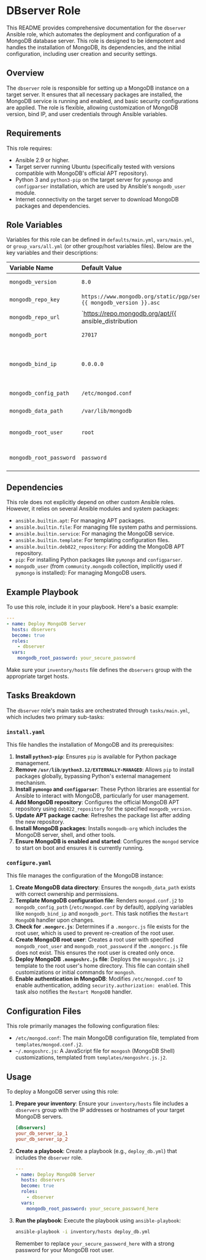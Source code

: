 # DBserver Role

This README provides comprehensive documentation for the `dbserver` Ansible role, which automates the deployment and configuration of a MongoDB database server. This role is designed to be idempotent and handles the installation of MongoDB, its dependencies, and the initial configuration, including user creation and security settings.


## Overview

The `dbserver` role is responsible for setting up a MongoDB instance on a target server. It ensures that all necessary packages are installed, the MongoDB service is running and enabled, and basic security configurations are applied. The role is flexible, allowing customization of MongoDB version, bind IP, and user credentials through Ansible variables.

## Requirements

This role requires:

- Ansible 2.9 or higher.
- Target server running Ubuntu (specifically tested with versions compatible with MongoDB's official APT repository).
- Python 3 and `python3-pip` on the target server for `pymongo` and `configparser` installation, which are used by Ansible's `mongodb_user` module.
- Internet connectivity on the target server to download MongoDB packages and dependencies.

## Role Variables

Variables for this role can be defined in `defaults/main.yml`, `vars/main.yml`, or `group_vars/all.yml` (or other group/host variables files). Below are the key variables and their descriptions:

| Variable Name           | Default Value         | Description                                                                 |
| :---------------------- | :-------------------- | :-------------------------------------------------------------------------- |
| `mongodb_version`       | `8.0`                 | The version of MongoDB to install.                                          |
| `mongodb_repo_key`      | `https://www.mongodb.org/static/pgp/server-{{ mongodb_version }}.asc` | URL for the MongoDB APT repository GPG key.                                 |
| `mongodb_repo_url`      | `https://repo.mongodb.org/apt/{{ ansible_distribution | lower }}/{{ ansible_distribution_release | lower }}/mongodb-org/{{ mongodb_version }}` | URL for the MongoDB APT repository.                 |
| `mongodb_port`          | `27017`               | The port on which MongoDB will listen.                                      |
| `mongodb_bind_ip`       | `0.0.0.0`             | The IP address(es) MongoDB will bind to. `0.0.0.0` binds to all available network interfaces. |
| `mongodb_config_path`   | `/etc/mongod.conf`    | The path to the MongoDB configuration file.                                 |
| `mongodb_data_path`     | `/var/lib/mongodb`    | The path to the MongoDB data directory.                                     |
| `mongodb_root_user`     | `root`                | The username for the MongoDB root user to be created.                       |
| `mongodb_root_password` | `password`            | The password for the MongoDB root user. **Change this in production!**      |

## Dependencies

This role does not explicitly depend on other custom Ansible roles. However, it relies on several Ansible modules and system packages:

- `ansible.builtin.apt`: For managing APT packages.
- `ansible.builtin.file`: For managing file system paths and permissions.
- `ansible.builtin.service`: For managing the MongoDB service.
- `ansible.builtin.template`: For templating configuration files.
- `ansible.builtin.deb822_repository`: For adding the MongoDB APT repository.
- `pip`: For installing Python packages like `pymongo` and `configparser`.
- `mongodb_user` (from `community.mongodb` collection, implicitly used if `pymongo` is installed): For managing MongoDB users.

## Example Playbook

To use this role, include it in your playbook. Here's a basic example:

```yaml
---
- name: Deploy MongoDB Server
  hosts: dbservers
  become: true
  roles:
    - dbserver
  vars:
    mongodb_root_password: your_secure_password
```

Make sure your `inventory/hosts` file defines the `dbservers` group with the appropriate target hosts.

## Tasks Breakdown

The `dbserver` role's main tasks are orchestrated through `tasks/main.yml`, which includes two primary sub-tasks:

### `install.yaml`

This file handles the installation of MongoDB and its prerequisites:

1.  **Install `python3-pip`**: Ensures `pip` is available for Python package management.
2.  **Remove `/usr/lib/python3.12/EXTERNALLY-MANAGED`**: Allows `pip` to install packages globally, bypassing Python's external management mechanism.
3.  **Install `pymongo` and `configparser`**: These Python libraries are essential for Ansible to interact with MongoDB, particularly for user management.
4.  **Add MongoDB repository**: Configures the official MongoDB APT repository using `deb822_repository` for the specified `mongodb_version`.
5.  **Update APT package cache**: Refreshes the package list after adding the new repository.
6.  **Install MongoDB packages**: Installs `mongodb-org` which includes the MongoDB server, shell, and other tools.
7.  **Ensure MongoDB is enabled and started**: Configures the `mongod` service to start on boot and ensures it is currently running.

### `configure.yaml`

This file manages the configuration of the MongoDB instance:

1.  **Create MongoDB data directory**: Ensures the `mongodb_data_path` exists with correct ownership and permissions.
2.  **Template MongoDB configuration file**: Renders `mongod.conf.j2` to `mongodb_config_path` (`/etc/mongod.conf` by default), applying variables like `mongodb_bind_ip` and `mongodb_port`. This task notifies the `Restart MongoDB` handler upon changes.
3.  **Check for `.mongorc.js`**: Determines if a `.mongorc.js` file exists for the root user, which is used to prevent re-creation of the root user.
4.  **Create MongoDB root user**: Creates a root user with specified `mongodb_root_user` and `mongodb_root_password` if the `.mongorc.js` file does not exist. This ensures the root user is created only once.
5.  **Deploy MongoDB `.mongoshrc.js` file**: Deploys the `mongoshrc.js.j2` template to the root user's home directory. This file can contain shell customizations or initial commands for `mongosh`.
6.  **Enable authentication in MongoDB**: Modifies `/etc/mongod.conf` to enable authentication, adding `security.authorization: enabled`. This task also notifies the `Restart MongoDB` handler.

## Configuration Files

This role primarily manages the following configuration files:

-   `/etc/mongod.conf`: The main MongoDB configuration file, templated from `templates/mongod.conf.j2`.
-   `~/.mongoshrc.js`: A JavaScript file for `mongosh` (MongoDB Shell) customizations, templated from `templates/mongoshrc.js.j2`.

## Usage

To deploy a MongoDB server using this role:

1.  **Prepare your inventory**: Ensure your `inventory/hosts` file includes a `dbservers` group with the IP addresses or hostnames of your target MongoDB servers.

    ```ini
    [dbservers]
    your_db_server_ip_1
    your_db_server_ip_2
    ```

2.  **Create a playbook**: Create a playbook (e.g., `deploy_db.yml`) that includes the `dbserver` role.

    ```yaml
    ---
    - name: Deploy MongoDB Server
      hosts: dbservers
      become: true
      roles:
        - dbserver
      vars:
        mongodb_root_password: your_secure_password_here
    ```

3.  **Run the playbook**: Execute the playbook using `ansible-playbook`:

    ```bash
    ansible-playbook -i inventory/hosts deploy_db.yml
    ```

    Remember to replace `your_secure_password_here` with a strong password for your MongoDB root user.


